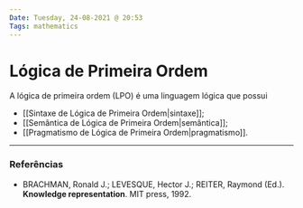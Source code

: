 ```yaml
---
Date: Tuesday, 24-08-2021 @ 20:53
Tags: mathematics 
---
```

# Lógica de Primeira Ordem
A lógica de primeira ordem (LPO) é uma linguagem lógica que possui
- [[Sintaxe de Lógica de Primeira Ordem|sintaxe]];
- [[Semântica de Lógica de Primeira Ordem|semântica]];
- [[Pragmatismo de Lógica de Primeira Ordem|pragmatismo]].


---
### Referências
- BRACHMAN, Ronald J.; LEVESQUE, Hector J.; REITER, Raymond (Ed.). **Knowledge representation**. MIT press, 1992.